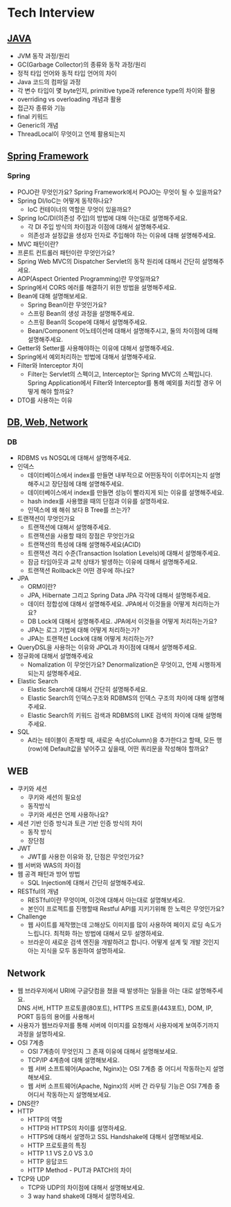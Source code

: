 # Tech Interview

## [JAVA](https://github.com/ComputerScienceStudy/tech-interview/blob/main/Week1.md)
- JVM 동작 과정/원리
- GC(Garbage Collector)의 종류와 동작 과정/원리
- 정적 타입 언어와 동적 타입 언어의 차이
- Java 코드의 컴파일 과정
- 각 변수 타입이 몇 byte인지, primitive type과 reference type의 차이와 활용
- overriding vs overloading 개념과 활용
- 접근자 종류와 기능
- final 키워드
- Generic의 개념
- ThreadLocal이 무엇이고 언제 활용되는지

## [Spring Framework](https://github.com/ComputerScienceStudy/tech-interview/blob/main/Week2.md)
### Spring
- POJO란 무엇인가요? Spring Framework에서 POJO는 무엇이 될 수 있을까요?
- Spring DI/IoC는 어떻게 동작하나요?
  - IoC 컨테이너의 역할은 무엇이 있을까요?
- Spring IoC/DI(의존성 주입)의 방법에 대해 아는대로 설명해주세요.
  - 각 DI 주입 방식의 차이점과 이점에 대해서 설명해주세요.
  - 의존성과 설정값을 생성자 인자로 주입해야 하는 이유에 대해 설명해주세요.
- MVC 패턴이란?
- 프론트 컨트롤러 패턴이란 무엇인가요?
- Spring Web MVC의 Dispatcher Servlet의 동작 원리에 대해서 간단히 설명해주세요.
- AOP(Aspect Oriented Programming)란 무엇일까요?
- Spring에서 CORS 에러를 해결하기 위한 방법을 설명해주세요.
- Bean에 대해 설명해보세요.
  - Spring Bean이란 무엇인가요?
  - 스프링 Bean의 생성 과정을 설명해주세요.
  - 스프링 Bean의 Scope에 대해서 설명해주세요.
  - Bean/Component 어노테이션에 대해서 설명해주시고, 둘의 차이점에 대해 설명해주세요.
- Getter와 Setter를 사용해야하는 이유에 대해서 설명해주세요.
- Spring에서 예외처리하는 방법에 대해서 설명해주세요.
- Filter와 Interceptor 차이
  - Filter는 Servlet의 스펙이고, Interceptor는 Spring MVC의 스펙입니다. Spring Application에서 Filter와 Interceptor를 통해 예외를 처리할 경우 어떻게 해야 할까요?
- DTO를 사용하는 이유

## [DB, Web, Network](https://github.com/ComputerScienceStudy/tech-interview/blob/main/Week3.md)
### DB
- RDBMS vs NOSQL에 대해서 설명해주세요.
- 인덱스
  - 데이터베이스에서 index를 만들면 내부적으로 어떤동작이 이루어지는지 설명해주시고 장단점에 대해 설명해주세요.
  - 데이터베이스에서 index를 만들면 성능이 빨라지게 되는 이유를 설명해주세요.
  - hash index를 사용했을 때의 단점과 이유를 설명하세요.
  - 인덱스에 왜 해쉬 보다 B Tree를 쓰는가?
- 트랜잭션이 무엇인가요
  - 트랜잭션에 대해서 설명해주세요.
  - 트랜잭션을 사용할 때의 장점은 무엇인가요
  - 트랜잭션의 특성에 대해 설명해주세요(ACID)
  - 트랜잭션 격리 수준(Transaction Isolation Levels)에 대해서 설명해주세요.
  - 잠금 타임아웃과 교착 상태가 발생하는 이유에 대해서 설명해주세요.
  - 트랜잭션 Rollback은 어떤 경우에 하나요?
- JPA
  - ORM이란?
  - JPA, Hibernate 그리고 Spring Data JPA 각각에 대해서 설명해주세요.
  - 데이터 정합성에 대해서 설명해주세요. JPA에서 이것들을 어떻게 처리하는가요?
  - DB Lock에 대해서 설명해주세요. JPA에서 이것들을 어떻게 처리하는가요?
  - JPA는 로그 기법에 대해 어떻게 처리하는가?
  - JPA는 트랜잭션 Lock에 대해 어떻게 처리하는가?
- QueryDSL을 사용하는 이유와 JPQL과 차이점에 대해서 설명해주세요.
- 정규화에 대해서 설명해주세요
  - Nomalization 이 무엇인가요? Denormalization은 무엇이고, 언제 시행하게 되는지 설명해주세요.
- Elastic Search
  - Elastic Search에 대해서 간단히 설명해주세요.
  - Elastic Search의 인덱스구조와 RDBMS의 인덱스 구조의 차이에 대해 설명해주세요.
  - Elastic Search의 키워드 검색과 RDBMS의 LIKE 검색의 차이에 대해 설명해주세요.
- SQL
  - A라는 테이블이 존재할 때, 새로운 속성(Column)을 추가한다고 할때, 모든 행(row)에 Default값을 넣어주고 싶을때, 어떤 쿼리문을 작성해야 할까요?
## WEB
- 쿠키와 세션
  - 쿠키와 세션의 필요성
  - 동작방식
  - 쿠키와 세션은 언제 사용하나요?
- 세션 기반 인증 방식과 토큰 기반 인증 방식의 차이
  - 동작 방식
  - 장단점
- JWT
  - JWT를 사용한 이유와 장, 단점은 무엇인가요?
- 웹 서버와 WAS의 차이점
- 웹 공격 패턴과 방어 방법
  - SQL Injection에 대해서 간단히 설명해주세요.
- RESTful의 개념
  - RESTful이란 무엇이며, 이것에 대해서 아는대로 설명해보세요.
  - 본인이 프로젝트를 진행할때 Restful API를 지키기위해 한 노력은 무엇인가요?
- Challenge
  - 웹 사이트를 제작했는데 고해상도 이미지를 많이 사용하여 페이지 로딩 속도가 느립니다. 최적화 하는 방법에 대해서 모두 설명하세요.
  - 브라운이 새로운 검색 엔진을 개발하려고 합니다. 어떻게 설계 및 개발 것인지 아는 지식을 모두 동원하여 설명하세요.

## Network

- 웹 브라우저에서 URI에 구글닷컴을 쳤을 때 발생하는 일들을 아는 대로 설명해주세요. <br>DNS 서버, HTTP 프로토콜(80포트), HTTPS 프로토콜(443포트), DOM, IP, PORT 등등의 용어를 사용해서
- 사용자가 웹브라우저를 통해 서버에 이미지를 요청해서 사용자에게 보여주기까지 과정을 설명하세요.
- OSI 7계층
  - OSI 7계층이 무엇인지 그 존재 이유에 대해서 설명해보세요.
  - TCP/IP 4계층에 대해 설명해보세요.
  - 웹 서버 소프트웨어(Apache, Nginx)는 OSI 7계층 중 어디서 작동하는지 설명해보세요.
  - 웹 서버 소프트웨어(Apache, Nginx)의 서버 간 라우팅 기능은 OSI 7계층 중 어디서 작동하는지 설명해보세요.
- DNS란?
- HTTP
  - HTTP의 역할
  - HTTP와 HTTPS의 차이를 설명하세요.
  - HTTPS에 대해서 설명하고 SSL Handshake에 대해서 설명해보세요.
  - HTTP 프로토콜의 특징
  - HTTP 1.1 VS 2.0 VS 3.0
  - HTTP 응답코드
  - HTTP Method - PUT과 PATCH의 차이
- TCP와 UDP
  - TCP와 UDP의 차이점에 대해서 설명해보세요.
  - 3 way hand shake에 대해서 설명하세요.

